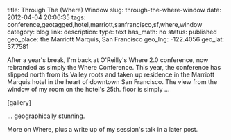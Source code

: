 title: Through The (Where) Window
slug: through-the-where-window
date: 2012-04-04 20:06:35
tags: conference,geotagged,hotel,marriott,sanfrancisco,sf,where,window
category: blog
link: 
description: 
type: text
has_math: no
status: published
geo_place: the Marriott Marquis, San Francisco
geo_lng: -122.4056
geo_lat: 37.7581

After a year's break, I'm back at O'Reilly's Where 2.0 conference, now rebranded as simply the Where Conference. This year, the conference has slipped north from its Valley roots and taken up residence in the Marriott Marquis hotel in the heart of downtown San Francisco. The view from the window of my room on the hotel's 25th. floor is simply ...

[gallery]

... geographically stunning.

More on Where, plus a write up of my session's talk in a later post.




